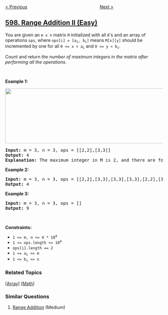 <!--|This file generated by command(leetcode description); DO NOT EDIT.    |-->
<!--+----------------------------------------------------------------------+-->
<!--|@author    openset <openset.wang@gmail.com>                           |-->
<!--|@link      https://github.com/openset                                 |-->
<!--|@home      https://github.com/openset/leetcode                        |-->
<!--+----------------------------------------------------------------------+-->

[< Previous](../friend-requests-i-overall-acceptance-rate "Friend Requests I: Overall Acceptance Rate")
　　　　　　　　　　　　　　　　
[Next >](../minimum-index-sum-of-two-lists "Minimum Index Sum of Two Lists")

## [598. Range Addition II (Easy)](https://leetcode.com/problems/range-addition-ii "范围求和 II")

<p>You are given an <code>m x n</code> matrix <code>M</code> initialized with all <code>0</code>&#39;s and an array of operations <code>ops</code>, where <code>ops[i] = [a<sub>i</sub>, b<sub>i</sub>]</code> means <code>M[x][y]</code> should be incremented by one for all <code>0 &lt;= x &lt; a<sub>i</sub></code> and <code>0 &lt;= y &lt; b<sub>i</sub></code>.</p>

<p>Count and return <em>the number of maximum integers in the matrix after performing all the operations</em>.</p>

<p>&nbsp;</p>
<p><strong>Example 1:</strong></p>
<img alt="" src="https://assets.leetcode.com/uploads/2020/10/02/ex1.jpg" style="width: 750px; height: 176px;" />
<pre>
<strong>Input:</strong> m = 3, n = 3, ops = [[2,2],[3,3]]
<strong>Output:</strong> 4
<strong>Explanation:</strong> The maximum integer in M is 2, and there are four of it in M. So return 4.
</pre>

<p><strong>Example 2:</strong></p>

<pre>
<strong>Input:</strong> m = 3, n = 3, ops = [[2,2],[3,3],[3,3],[3,3],[2,2],[3,3],[3,3],[3,3],[2,2],[3,3],[3,3],[3,3]]
<strong>Output:</strong> 4
</pre>

<p><strong>Example 3:</strong></p>

<pre>
<strong>Input:</strong> m = 3, n = 3, ops = []
<strong>Output:</strong> 9
</pre>

<p>&nbsp;</p>
<p><strong>Constraints:</strong></p>

<ul>
	<li><code>1 &lt;= m, n &lt;= 4 * 10<sup>4</sup></code></li>
	<li><code>1 &lt;= ops.length &lt;= 10<sup>4</sup></code></li>
	<li><code>ops[i].length == 2</code></li>
	<li><code>1 &lt;= a<sub>i</sub> &lt;= m</code></li>
	<li><code>1 &lt;= b<sub>i</sub> &lt;= n</code></li>
</ul>

### Related Topics
  [[Array](../../tag/array/README.md)]
  [[Math](../../tag/math/README.md)]

### Similar Questions
  1. [Range Addition](../range-addition) (Medium)
